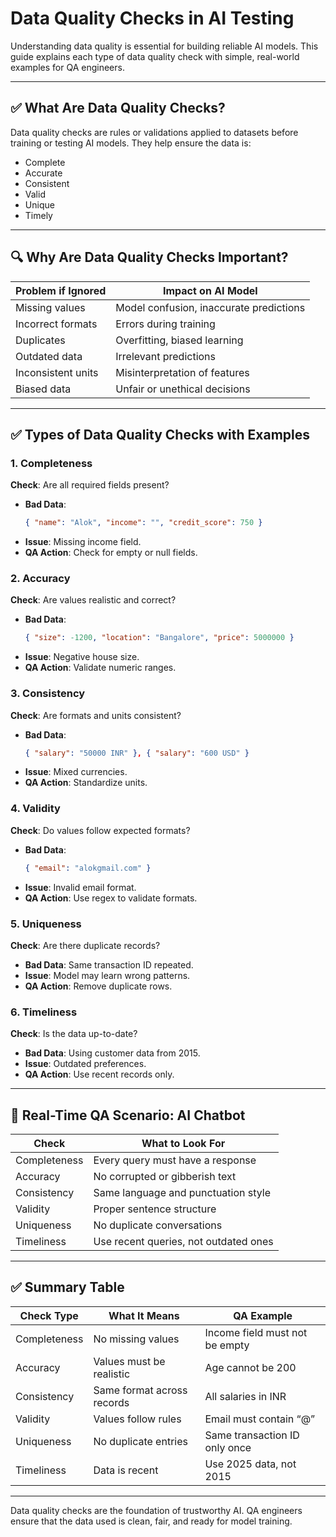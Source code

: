 
# Data Quality Checks in AI Testing

Understanding data quality is essential for building reliable AI models. This guide explains each type of data quality check with simple, real-world examples for QA engineers.

---

## ✅ What Are Data Quality Checks?

Data quality checks are rules or validations applied to datasets before training or testing AI models. They help ensure the data is:
- Complete
- Accurate
- Consistent
- Valid
- Unique
- Timely

---

## 🔍 Why Are Data Quality Checks Important?

| Problem if Ignored         | Impact on AI Model                          |
|----------------------------|---------------------------------------------|
| Missing values             | Model confusion, inaccurate predictions     |
| Incorrect formats          | Errors during training                      |
| Duplicates                 | Overfitting, biased learning                |
| Outdated data              | Irrelevant predictions                      |
| Inconsistent units         | Misinterpretation of features               |
| Biased data                | Unfair or unethical decisions               |

---

## ✅ Types of Data Quality Checks with Examples

### 1. Completeness
**Check**: Are all required fields present?
- **Bad Data**:
  ```json
  { "name": "Alok", "income": "", "credit_score": 750 }
  ```
- **Issue**: Missing income field.
- **QA Action**: Check for empty or null fields.

### 2. Accuracy
**Check**: Are values realistic and correct?
- **Bad Data**:
  ```json
  { "size": -1200, "location": "Bangalore", "price": 5000000 }
  ```
- **Issue**: Negative house size.
- **QA Action**: Validate numeric ranges.

### 3. Consistency
**Check**: Are formats and units consistent?
- **Bad Data**:
  ```json
  { "salary": "50000 INR" }, { "salary": "600 USD" }
  ```
- **Issue**: Mixed currencies.
- **QA Action**: Standardize units.

### 4. Validity
**Check**: Do values follow expected formats?
- **Bad Data**:
  ```json
  { "email": "alokgmail.com" }
  ```
- **Issue**: Invalid email format.
- **QA Action**: Use regex to validate formats.

### 5. Uniqueness
**Check**: Are there duplicate records?
- **Bad Data**: Same transaction ID repeated.
- **Issue**: Model may learn wrong patterns.
- **QA Action**: Remove duplicate rows.

### 6. Timeliness
**Check**: Is the data up-to-date?
- **Bad Data**: Using customer data from 2015.
- **Issue**: Outdated preferences.
- **QA Action**: Use recent records only.

---

## 🧪 Real-Time QA Scenario: AI Chatbot

| Check         | What to Look For                              |
|---------------|-----------------------------------------------|
| Completeness  | Every query must have a response              |
| Accuracy      | No corrupted or gibberish text                |
| Consistency   | Same language and punctuation style           |
| Validity      | Proper sentence structure                     |
| Uniqueness    | No duplicate conversations                    |
| Timeliness    | Use recent queries, not outdated ones         |

---

## ✅ Summary Table

| Check Type     | What It Means                          | QA Example                          |
|----------------|----------------------------------------|-------------------------------------|
| Completeness   | No missing values                      | Income field must not be empty      |
| Accuracy       | Values must be realistic                | Age cannot be 200                   |
| Consistency    | Same format across records              | All salaries in INR                 |
| Validity       | Values follow rules                     | Email must contain “@”              |
| Uniqueness     | No duplicate entries                    | Same transaction ID only once       |
| Timeliness     | Data is recent                          | Use 2025 data, not 2015             |

---

Data quality checks are the foundation of trustworthy AI. QA engineers ensure that the data used is clean, fair, and ready for model training.
